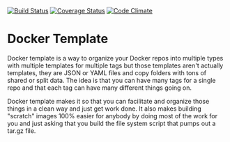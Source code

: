 [![Build Status](https://travis-ci.org/envygeeks/docker-template.svg?branch=master)][travis]
[![Coverage Status](https://coveralls.io/repos/envygeeks/docker-template/badge.svg?branch=master&service=github)][coveralls]
[![Code Climate](https://codeclimate.com/github/envygeeks/docker-template/badges/gpa.svg)][codeclimate]

[codeclimate]: https://codeclimate.com/github/envygeeks/docker-template
[coveralls]: https://coveralls.io/github/envygeeks/docker-template?branch=master
[travis]: https://travis-ci.org/envygeeks/docker-template

# Docker Template

Docker template is a way to organize your Docker repos into multiple types with
multiple templates for multiple tags but those templates aren't actually templates,
they are JSON or YAML files and copy folders with tons of shared or split data.
The idea is that you can have many tags for a single repo and that each tag
can have many different things going on.

Docker template makes it so that you can facilitate and organize those things in
a clean way and just get work done.  It also makes building "scratch" images 100%
easier for anybody by doing most of the work for you and just asking that you
build the file system script that pumps out a tar.gz file.
